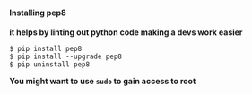 #### Installing pep8 
**it helps by linting out python code making a devs work easier**
    
    $ pip install pep8
    $ pip install --upgrade pep8
    $ pip uninstall pep8
    
**You might want to use ``sudo`` to gain access to root**